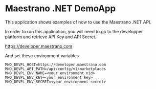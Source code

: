 # Maestrano .NET DemoApp

This application shows examples of how to use the Maestrano .NET API.

In order to run this application, you will need to go to the developper platform and retrieve API Key and API Secret.

https://developer.maestrano.com

And set these environment variables
```
MNO_DEVPL_HOST=https://developer.maestrano.com
MNO_DEVPL_API_PATH=/api/config/v1/marketplaces
MNO_DEVPL_ENV_NAME=<your environment nid>
MNO_DEVPL_ENV_KEY=<your environment key>
MNO_DEVPL_ENV_SECRET=<your environment secret>
```
